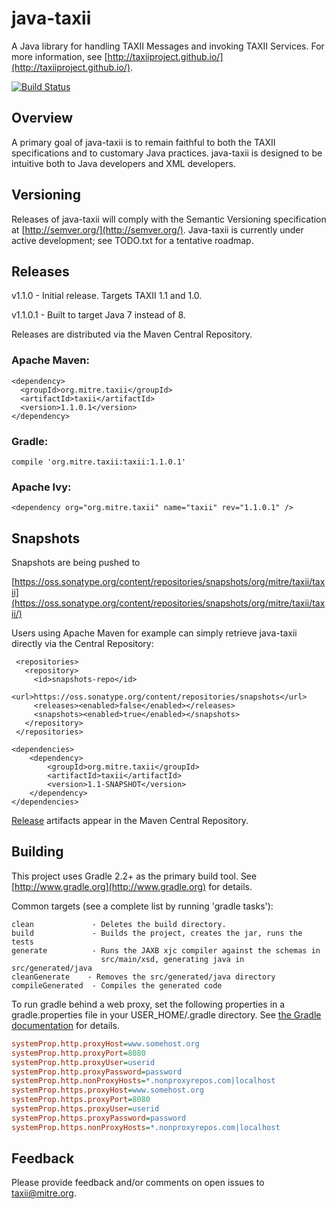 # java-taxii

A Java library for handling TAXII Messages and invoking TAXII Services.
For more information, see [http://taxiiproject.github.io/](http://taxiiproject.github.io/).

[![Build Status](https://travis-ci.org/TAXIIProject/java-taxii.svg?branch=master)](https://travis-ci.org/TAXIIProject/java-taxii)

## <a name="overview"></a>Overview

A primary goal of java-taxii is to remain faithful to both the TAXII 
specifications and to customary Java practices. java-taxii is designed to be 
intuitive both to Java developers and XML developers.

## <a name="versioning"></a>Versioning

Releases of java-taxii will comply with the Semantic Versioning specification
at [http://semver.org/](http://semver.org/).  Java-taxii is currently under active development;
see TODO.txt for a tentative roadmap.

## <a name="releases"></a>Releases

v1.1.0 - Initial release. Targets TAXII 1.1 and 1.0.

v1.1.0.1 - Built to target Java 7 instead of 8.

Releases are distributed via the Maven Central Repository. 

### <a name="maven_dependency_info"></a>Apache Maven:

	<dependency>
	  <groupId>org.mitre.taxii</groupId>
	  <artifactId>taxii</artifactId>
	  <version>1.1.0.1</version>
	</dependency>

### <a name="gradle_dependency_info"></a>Gradle:

	compile 'org.mitre.taxii:taxii:1.1.0.1'

### <a name="ivy__dependency_info"></a>Apache Ivy:

	<dependency org="org.mitre.taxii" name="taxii" rev="1.1.0.1" />

## <a name="snapshots"></a>Snapshots

Snapshots are being pushed to 

[https://oss.sonatype.org/content/repositories/snapshots/org/mitre/taxii/taxii](https://oss.sonatype.org/content/repositories/snapshots/org/mitre/taxii/taxii/)

Users using Apache Maven for example can simply retrieve java-taxii directly via the Central Repository:

     <repositories>
       <repository>
         <id>snapshots-repo</id>
         <url>https://oss.sonatype.org/content/repositories/snapshots</url>
         <releases><enabled>false</enabled></releases>
         <snapshots><enabled>true</enabled></snapshots>
       </repository>
     </repositories>
	
	<dependencies>
		<dependency>
			<groupId>org.mitre.taxii</groupId>
			<artifactId>taxii</artifactId>
			<version>1.1-SNAPSHOT</version>
		</dependency>
	</dependencies>

[Release](#releases) artifacts appear in the Maven Central Repository.

## Building

This project uses Gradle 2.2+ as the primary build tool.  See
[http://www.gradle.org](http://www.gradle.org) for details.

Common targets (see a complete list by running 'gradle tasks'):

    clean             - Deletes the build directory.
    build             - Builds the project, creates the jar, runs the tests
    generate          - Runs the JAXB xjc compiler against the schemas in 
                        src/main/xsd, generating java in src/generated/java
    cleanGenerate    - Removes the src/generated/java directory
    compileGenerated  - Compiles the generated code
    
    
To run gradle behind a web proxy, set the following properties in a
gradle.properties file in your USER_HOME/.gradle directory. See
[the Gradle documentation](https://docs.gradle.org/current/userguide/build_environment.html#sec:accessing_the_web_via_a_proxy)
for details.

```INI
systemProp.http.proxyHost=www.somehost.org
systemProp.http.proxyPort=8080
systemProp.http.proxyUser=userid
systemProp.http.proxyPassword=password
systemProp.http.nonProxyHosts=*.nonproxyrepos.com|localhost
systemProp.https.proxyHost=www.somehost.org
systemProp.https.proxyPort=8080
systemProp.https.proxyUser=userid
systemProp.https.proxyPassword=password
systemProp.https.nonProxyHosts=*.nonproxyrepos.com|localhost
```


## Feedback

Please provide feedback and/or comments on open issues to taxii@mitre.org.
